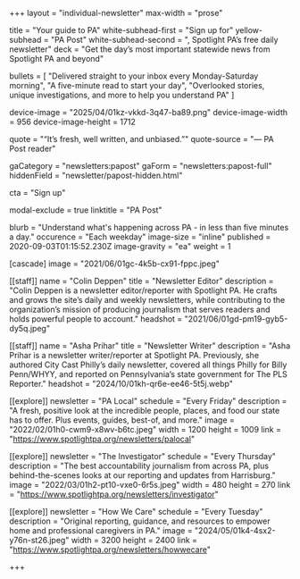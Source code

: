 +++
layout = "individual-newsletter"
max-width = "prose"

title = "Your guide to PA"
white-subhead-first = "Sign up for"
yellow-subhead = "PA Post"
white-subhead-second = ", Spotlight PA’s free daily newsletter"
deck = "Get the day’s most important statewide news from Spotlight PA and beyond"

bullets = [
  "Delivered straight to your inbox every Monday-Saturday morning",
  "A five-minute read to start your day",
  "Overlooked stories, unique investigations, and more to help you understand PA"
]

device-image = "2025/04/01kz-vkkd-3q47-ba89.png"
device-image-width = 956
device-image-height = 1712

quote = "“It’s fresh, well written, and unbiased.”"
quote-source = "— PA Post reader"

gaCategory = "newsletters:papost"
gaForm = "newsletters:papost-full"
hiddenField = "newsletter/papost-hidden.html"

cta = "Sign up"

modal-exclude = true
linktitle = "PA Post"

blurb = "Understand what's happening across PA - in less than five minutes a day." 
occurence = "Each weekday"
image-size = "inline"
published = 2020-09-03T01:15:52.230Z
image-gravity = "ea"
weight = 1

[cascade] 
image = "2021/06/01gc-4k5b-cx91-fppc.jpeg" 

[[staff]]
name = "Colin Deppen"
title = "Newsletter Editor"
description = "Colin Deppen is a newsletter editor/reporter with Spotlight PA. He crafts and grows the site’s daily and weekly newsletters, while contributing to the organization’s mission of producing journalism that serves readers and holds powerful people to account."
headshot = "2021/06/01gd-pm19-gyb5-dy5q.jpeg"

[[staff]]
name = "Asha Prihar"
title = "Newsletter Writer"
description = "Asha Prihar is a newsletter writer/reporter at Spotlight PA. Previously, she authored City Cast Philly’s daily newsletter, covered all things Philly for Billy Penn/WHYY, and reported on Pennsylvania’s state government for The PLS Reporter."
headshot = "2024/10/01kh-qr6e-ee46-5t5j.webp"

[[explore]]
newsletter = "PA Local"
schedule = "Every Friday"
description = "A fresh, positive look at the incredible people, places, and food our state has to offer. Plus events, guides, best-of, and more."
image = "2022/02/01h0-cwm9-x8wv-b6tc.jpeg"
width = 1200
height = 1009
link = "https://www.spotlightpa.org/newsletters/palocal"

[[explore]]
newsletter = "The Investigator"
schedule = "Every Thursday"
description = "The best accountability journalism from across PA, plus behind-the-scenes looks at our reporting and updates from Harrisburg."
image = "2022/03/01h2-pt10-vxe0-6r5s.jpeg"
width = 480
height = 270
link = "https://www.spotlightpa.org/newsletters/investigator"

[[explore]]
newsletter = "How We Care"
schedule = "Every Tuesday"
description = "Original reporting, guidance, and resources to empower home and professional caregivers in PA."
image = "2024/05/01k4-4sx2-y76n-st26.jpeg"
width = 3200
height = 2400
link = "https://www.spotlightpa.org/newsletters/howwecare"

+++

